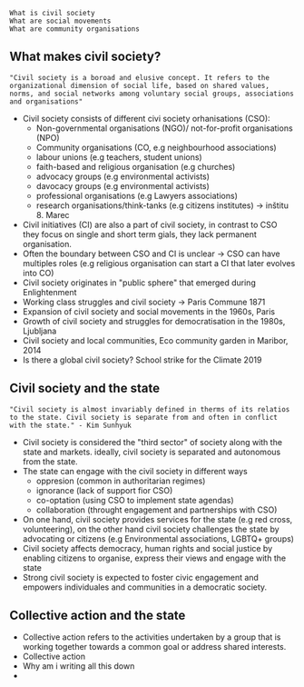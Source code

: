 	What is civil society
	What are social movements
	What are community organisations
## What makes civil society?
	"Civil society is a boroad and elusive concept. It refers to the organizational dimension of social life, based on shared values, norms, and social networks among voluntary social groups, associations and organisations"
- Civil society consists of different civi society orhanisations (CSO):
	- Non-governmental organisations (NGO)/ not-for-profit organisations (NPO)
	- Community organisations (CO, e.g neighbourhood associations)
	- labour unions (e.g teachers, student unions)
	- faith-based and religious organisation (e.g churches)
	- advocacy groups (e.g environmental activists)
	- davocacy groups (e.g environmental activists)
	- professional organisations (e.g Lawyers associations)
	- research organisations/think-tanks (e.g citizens institutes) -> inštitu 8. Marec
- Civil initiatives (CI) are also a part of civil society, in contrast to CSO they focus on single and short term gials, they lack permanent organisation.
- Often the boundary between CSO and CI is unclear -> CSO can have multiples roles (e.g religious organisation can start a CI that later evolves into CO)
- Civil society originates in "public sphere" that emerged during Enlightenment
- Working class struggles and civil society -> Paris Commune 1871
- Expansion of civil society and social movements in the 1960s, Paris
- Growth of civil society and struggles for democratisation in the 1980s, Ljubljana
- Civil society and local communities, Eco community garden in Maribor, 2014
- Is there a global civil society? School strike for the Climate 2019
## Civil society and the state
	"Civil society is almost invariably defined in therms of its relatios to the state. Civil society is separate from and often in conflict with the state." - Kim Sunhyuk
- Civil society is considered the "third sector" of society along with the state and markets. ideally, civil society is separated and autonomous from the state.
- The state can engage with the civil society in different ways
	- oppresion (common in authoritarian regimes)
	- ignorance (lack of support fior CSO)
	- co-optation (using CSO to implement state agendas)
	- collaboration (throught engagement and partnerships with CSO)
- On one hand, civil society provides services for the state (e.g red cross, volunteering), on the other hand civil society challenges the state by advocating or citizens (e.g Environmental associations, LGBTQ+ groups)
- Civil society affects democracy, human rights and social justice by enabling citizens to organise, express their views and engage with the state
- Strong civil society is expected to foster civic engagement and empowers individuales and communities in a democratic society.
## Collective action and the state
- Collective action refers to the activities undertaken by a group that is working together towards a common goal or address shared interests.
- Collective action
- Why am i writing all this down
- 
